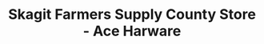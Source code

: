 ---
title: "Skagit Farmers Supply County Store - Ace Harware"
url: /sedro-woolley/skagit-farmers-supply-county-store-ace-harware/
shop: Baumarkt
---